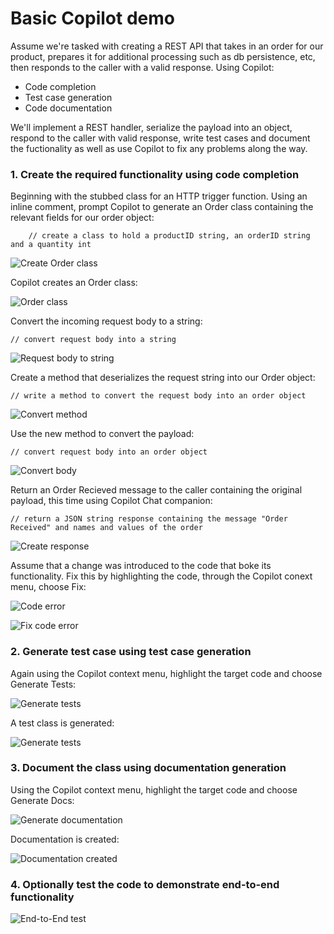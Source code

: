 # Basic Copilot demo

Assume we're tasked with creating a REST API that takes in an order for our product, prepares it for additional processing such as db persistence, etc, then responds to the caller with a valid response.  Using Copilot:
* Code completion
* Test case generation
* Code documentation

We'll implement a REST handler, serialize the payload into an object, respond to the caller with valid response, write test cases and document the fuctionality as well as use Copilot to fix any problems along the way.


### 1. Create the required functionality using code completion

Beginning with the stubbed class for an HTTP trigger function.  Using an inline comment, prompt Copilot to generate an Order class containing the relevant fields for our order object:

        // create a class to hold a productID string, an orderID string and a quantity int


![Create Order class](./media/basicDemo/1_codegen_createorder.png)

Copilot creates an Order class:

![Order class](./media/basicDemo/2_codegen_createorder.png)

Convert the incoming request body to a string:

    // convert request body into a string

![Request body to string](./media/basicDemo/3_codegen_request.png)

Create a method that deserializes the request string into our Order object:

    // write a method to convert the request body into an order object

![Convert method](./media/basicDemo/4_codegen_method.png)

Use the new method to convert the payload:

    // convert request body into an order object

![Convert body](./media/basicDemo/5_codegen_convert.png)

Return an Order Recieved message to the caller containing the original payload, this time using Copilot Chat companion:

    // return a JSON string response containing the message "Order Received" and names and values of the order

![Create response](./media/basicDemo/6_codegen_response.png)

Assume that a change was introduced to the code that boke its functionality.  Fix this by highlighting the code, through the Copilot conext menu, choose Fix:

![Code error](./media/basicDemo/7_codegen_error.png)

![Fix code error](./media/basicDemo/8_codegen_fix.png)

### 2. Generate test case using test case generation

Again using the Copilot context menu, highlight the target code and choose Generate Tests:

![Generate tests](./media/basicDemo/9_testgen1.png)

A test class is generated:

![Generate tests](./media/basicDemo/10_testgen2.png)

### 3. Document the class using documentation generation

Using the Copilot context menu, highlight the target code and choose Generate Docs:

![Generate documentation](./media/basicDemo/11_docgen1.png)

Documentation is created:

![Documentation created](./media/basicDemo/12_docgen2.png)

### 4. Optionally test the code to demonstrate end-to-end functionality

![End-to-End test](./media/basicDemo/13_testrun.png)